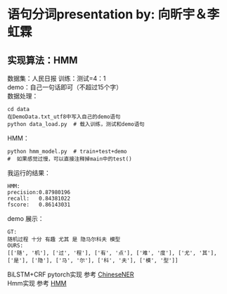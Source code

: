 #  语句分词presentation by: 向昕宇＆李虹霖 
## 实现算法：HMM 
数据集：人民日报 训练：测试=4：1 <br>
demo：自己一句话即可（不超过15个字） <br>
数据处理：<br>
```
cd data
在DemoData.txt_utf8中写入自己的demo语句
python data_load.py  # 载入训练，测试和demo语句
```
HMM：<br>
```
python hmm_model.py  # train+test+demo
#  如果感觉过慢，可以直接注释掉main中的test()
```
我运行的结果：<br>
```
HMM:
precision:0.87980196
recall:   0.84381022
fscore:   0.86143031
```
demo 展示：<br>
```
GT: 
随机过程 十分 有趣 尤其 是 隐马尔科夫 模型 
OURS: 
[['随', '机'], ['过', '程'], ['有', '点'], ['难', '度'], ['尤', '其'], ['是'], ['隐'], ['马', '尔'], ['科', '夫'], ['模', '型']]
```
BiLSTM+CRF pytorch实现 参考 [ChineseNER](https://github.com/buppt/ChineseNER)<br>
Hmm实现 参考 [HMM](https://github.com/ldanduo/HMM)<br>

